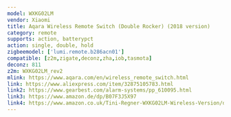 ```yaml
---
model: WXKG02LM
vendor: Xiaomi
title: Aqara Wireless Remote Switch (Double Rocker) (2018 version)
category: remote
supports: action, batterypct
action: single, double, hold
zigbeemodel: ['lumi.remote.b286acn01']
compatible: [z2m,zigate,deconz,zha,iob,tasmota]
deconz: 811
z2m: WXKG02LM_rev2
mlink: https://www.aqara.com/en/wireless_remote_switch.html
link: https://www.aliexpress.com/item/32875105783.html
link2: https://www.gearbest.com/alarm-systems/pp_610095.html
link3: https://www.amazon.de/dp/B07F3J5X97
link4: https://www.amazon.co.uk/Tini-Regner-WXKG02LM-Wireless-Version/dp/B07CQWVGJL
---
```

